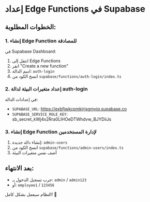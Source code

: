 # إعداد Edge Functions في Supabase

## الخطوات المطلوبة:

### 1. إنشاء Edge Function للمصادقة
في Supabase Dashboard:
1. انتقل إلى Edge Functions
2. انقر "Create a new function"
3. اسم الدالة: `auth-login`
4. انسخ الكود من `supabase/functions/auth-login/index.ts`

### 2. إعداد متغيرات البيئة لدالة auth-login
في إعدادات الدالة:
- `SUPABASE_URL`: https://exbfjwkcpmkjrjsgmyiq.supabase.co
- `SUPABASE_SERVICE_ROLE_KEY`: sb_secret_kWj4x2Rra0LIHOeDTWhdvw_BJYDiiJs

### 3. إنشاء Edge Function لإدارة المستخدمين
1. إنشاء دالة جديدة: `admin-users`
2. انسخ الكود من `supabase/functions/admin-users/index.ts`
3. أضف نفس متغيرات البيئة

## بعد الانتهاء:
- جرب تسجيل الدخول بـ: `admin` / `admin123`
- أو: `employee1` / `123456`

النظام سيعمل بشكل كامل! 🚀